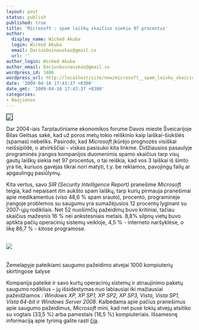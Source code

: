 ```yaml
---
layout: post
status: publish
published: true
title: 'Microsoft : spam laiškų skaičius siekia 97 procentus'
author:
  display_name: Wicked Akuba
  login: Wicked Akuba
  email: Dariusbuinauskas@gmail.co
  url: ''
author_login: Wicked Akuba
author_email: Dariusbuinauskas@gmail.co
wordpress_id: 3406
wordpress_url: http://localhost/site/new/microsoft__spam_laisku_skaicius_siekia_97_procentus/
date: '2009-04-10 17:43:37 +0300'
date_gmt: '2009-04-10 17:43:37 +0300'
categories:
- Naujienos
---
```

<div class="imgright"><img src="http://akuba.technews.lt/spam.jpg" border="1" /></div>
<p>Dar 2004-iais Tarptautiniame ekonomikos forume Davos mieste Šveicarijoje Bilas Geitsas sakė, kad už poros metų tokio reiškinio kaip laiškai-šiukšlės (spamas) nebeliks. Pasirodo, kad <i>Microsoft </i>įkūrėjo prognozės visiškai neišsipildė, o atvirkščiai – viskas pasisuko kita linkme. Didžiausios pasaulyje programinės įrangos kompanijos duomenimis spamo skaičius tarp visų gautų laiškų siekia net 97 procentus, o tai reiškia, kad vos 3 laiškai iš šimto yra tie, kuriuos gavėjas tikrai nori matyti, t.y. be reklamos, pavojingų failų ar apgaulingų pasiūlymų. </p>
<p>Kita vertus, savo <i>SIR (Security Intelligence Report) </i> pranešime <i>Microsoft</i> teigia, kad nepaisant itin aukšto spam laiškų, tarp kurių pirmauja pranešimai apie medikamentus (viso 48,6 % spam srauto), procento, programinėje įrangoje problemos su saugumu yra sumažėjusios 12 procentų lyginant su 2007-ųjų rodikliais. Net 52 nuošimčių pažeidimų buvo kritiniai, tačiau skaičius mažesnis 16 % nei ankstesniais metais. 8,8%  silpnų vietų buvo aptikta pačių operacinių sistemų veikloje, 4,5 % - interneto naršyklėse, o likę 86,7 % - kitose programose.</p>
<p><a class="ns" href="http://akuba.technews.lt/SirV6Map.png"><br /><img src="http://akuba.technews.lt/SirV6Map_small.png" /><br /></a><br />
<br /><span class="saltinis">Žemelapyje pateikiami saugumo pažeidimo atvejai 1000 kompiuterių skirtingose šalyse</span></p>
<p>Kompanija pateikė ir savo kurtų operacinių sistemų ir atnaujinimo paketų saugumo rodiklius – jų išsidėstymas nuo labiausiai iki mažiausiai pažeidžiamos : <i>Windows XP, XP SP1, XP SP2, XP SP3, Vista, Vista SP1, Vista 64-bit</i> ir <i>Windows Server 2008</i>. Kalbėdama apie pačius pranešimus apie saugumo pažeidimus, <i>Microsoft </i>mini, kad net pusė tokių atvejų atsitiko su vogtais (33,5 %) arba pamestais (16,5 %) kompiuteriais. Išsamesnę informaciją apie tyrimą galite rasti <a class="ns" href="http://www.microsoft.com/security/portal/sir.aspx">čia</a>.<br /></p>
